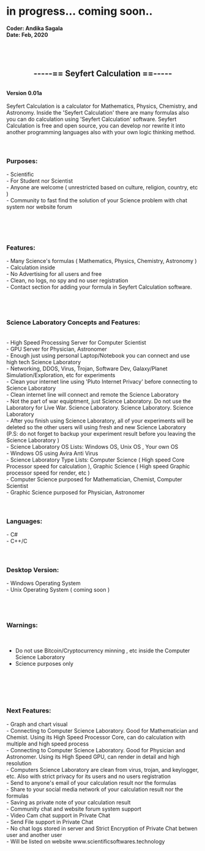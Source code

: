 <h1> in progress... coming soon..</h1>
<b>Coder: Andika Sagala<br>
Date: Feb, 2020</b>
<br><br><br><br>
<center> <h2>-----== Seyfert Calculation ==----- <h2> </center>

<b>Version 0.01a </b><br><br>
Seyfert Calculation is a calculator for Mathematics, Physics, Chemistry, and Astronomy. Inside the 'Seyfert Calculation' there are many formulas also you can do calculation using 'Seyfert Calculation' software. Seyfert Calculation is free and open source, you can develop nor rewrite it into another programming languages also with your own logic thinking method. 
<br><br><br>

<h3>Purposes:</h3>
- Scientific <br>
- For Student nor Scientist<br>
- Anyone are welcome ( unrestricted based on culture, religion, country, etc ) <br>
- Community to fast find the solution of your Science problem with chat system nor website forum<br>

<br><br><br>
<h3>Features:</h3>
- Many Science's formulas ( Mathematics, Physics, Chemistry, Astronomy )<br>
- Calculation inside<br>
- No Advertising for all users and free<br>
- Clean, no logs, no spy and no user registration<br>
- Contact section for adding your formula in Seyfert Calculation software.<br>
<br><br><br>
<h3>Science Laboratory Concepts and Features:</h3><br>
- High Speed Processing Server for Computer Scientist<br>
- GPU Server for Physician, Astronomer<br>
- Enough just using personal Laptop/Notebook you can connect and use high tech Science Laboratory<br>
- Networking, DDOS, Virus, Trojan, Software Dev, Galaxy/Planet Simulation/Exploration, etc for experiments<br>
- Clean your internet line using 'Pluto Internet Privacy' before connecting to Science Laboratory<br>
- Clean internet line will connect and remote the Science Laboratory<br>
- Not the part of war equiptment, just Science Laboratory. Do not use the Laboratory for Live War. Science Laboratory. Science Laboratory. Science Laboratory<br>
- After you finish using Science Laboratory, all of your experiments will be deleted so the other users will using fresh and new Science Laboratory (P.S: do not forget to backup your experiment result before you leaving the Science Laboratory )
<br>
- Science Laboratory OS Lists: Windows OS, Unix OS , Your own OS <br>
- Windows OS using Avira Anti Virus<br>
- Science Laboratory Type Lists: Computer Science ( High speed Core Processor speed for calculation ), Graphic Science ( High speed Graphic processor speed for render, etc )<br>
- Computer Science purposed for Mathematician, Chemist, Computer Scientist<br>
- Graphic Science purposed for Physician, Astronomer
<br><br><br>



<h3>Languages:</h3>
- C#<br>
- C++/C<br>
<br><br>
<h3>Desktop Version:</h3>
- Windows Operating System<br>
- Unix Operating System ( coming soon )<br><br><br><br>

<h3>Warnings:</h3><br>

- Do not use Bitcoin/Cryptocurrency minning , etc inside the Computer Science Laboratory<br>
- Science purposes only <br><br>


<br><br><br>
<h3>Next Features:</h3>
- Graph and chart visual <br>
- Connecting to Computer Science Laboratory. Good for Mathematician and Chemist. Using its High Speed Processor Core, can do calculation with multiple and high speed process<br>
- Connecting to Computer Science Laboratory. Good for Physician and Astronomer. Using its High Speed GPU, can render in detail and high resolution<br>
- Computers Science Laboratory are clean from virus, trojan, and keylogger, etc. Also with strict privacy for its users and no users registration<br>
- Send to anyone's email of your calculation result nor the formulas<br>
- Share to your social media network of your calculation result nor the formulas<br>
- Saving as private note of your calculation result<br>
- Community chat and website forum system support <br>
- Video Cam chat support in Private Chat<br>
- Send File support in Private Chat <br>
- No chat logs stored in server and Strict Encryption of Private Chat betwen user and another user<br>
- Will be listed on website www.scientificsoftwares.technology<br>

